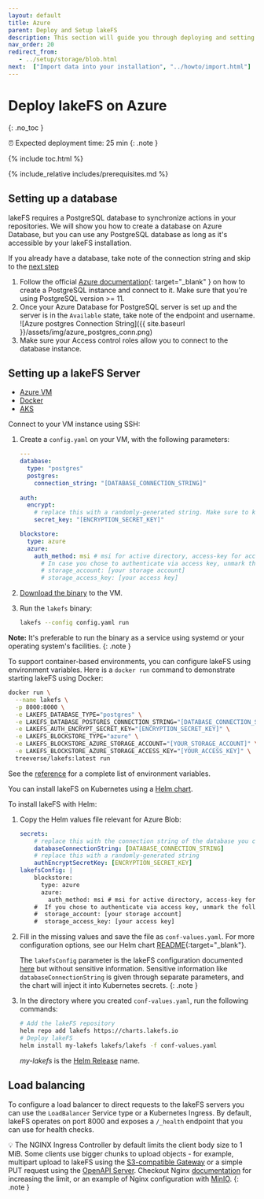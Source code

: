 ```yaml
---
layout: default
title: Azure
parent: Deploy and Setup lakeFS
description: This section will guide you through deploying and setting up a production-suitable lakeFS environment on Microsoft Azure
nav_order: 20
redirect_from:
   - ../setup/storage/blob.html 
next:  ["Import data into your installation", "../howto/import.html"]
---
```


# Deploy lakeFS on Azure
{: .no_toc }

⏰ Expected deployment time: 25 min
{: .note }

{% include toc.html %}

{% include_relative includes/prerequisites.md %}

## Setting up a database

lakeFS requires a PostgreSQL database to synchronize actions in your repositories.
We will show you how to create a database on Azure Database, but you can use any PostgreSQL database as long as it's accessible by your lakeFS installation.

If you already have a database, take note of the connection string and skip to the [next step](#install-lakefs-on-azure-vm)

1. Follow the official [Azure documentation](https://docs.microsoft.com/en-us/azure/postgresql/quickstart-create-server-database-portal){: target="_blank" } on how to create a PostgreSQL instance and connect to it.
   Make sure that you're using PostgreSQL version >= 11.
1. Once your Azure Database for PostgreSQL server is set up and the server is in the `Available` state, take note of the endpoint and username.
   ![Azure postgres Connection String]({{ site.baseurl }}/assets/img/azure_postgres_conn.png)
1. Make sure your Access control roles allow you to connect to the database instance.

## Setting up a lakeFS Server

<div class="tabs">
  <ul>
    <li><a href="#vm">Azure VM</a></li>
    <li><a href="#docker">Docker</a></li>
    <li><a href="#aks">AKS</a></li>
  </ul>
  <div markdown="1" id="vm">

Connect to your VM instance using SSH:

1. Create a `config.yaml` on your VM, with the following parameters:
  
   ```yaml
   ---
   database:
     type: "postgres"
     postgres:
       connection_string: "[DATABASE_CONNECTION_STRING]"
  
   auth:
     encrypt:
       # replace this with a randomly-generated string. Make sure to keep it safe!
       secret_key: "[ENCRYPTION_SECRET_KEY]"
   
   blockstore:
     type: azure
     azure:
       auth_method: msi # msi for active directory, access-key for access key 
         # In case you chose to authenticate via access key, unmark the following rows and insert the values from the previous step 
         # storage_account: [your storage account]
         # storage_access_key: [your access key]
   ```
1. [Download the binary](../index.md#downloads) to the VM.
1. Run the `lakefs` binary:
  
   ```sh
   lakefs --config config.yaml run
   ```

**Note:** It's preferable to run the binary as a service using systemd or your operating system's facilities.
{: .note }

</div>
<div markdown="2" id="docker">

To support container-based environments, you can configure lakeFS using environment variables. Here is a `docker run`
command to demonstrate starting lakeFS using Docker:

```sh
docker run \
  --name lakefs \
  -p 8000:8000 \
  -e LAKEFS_DATABASE_TYPE="postgres" \
  -e LAKEFS_DATABASE_POSTGRES_CONNECTION_STRING="[DATABASE_CONNECTION_STRING]" \
  -e LAKEFS_AUTH_ENCRYPT_SECRET_KEY="[ENCRYPTION_SECRET_KEY]" \
  -e LAKEFS_BLOCKSTORE_TYPE="azure" \
  -e LAKEFS_BLOCKSTORE_AZURE_STORAGE_ACCOUNT="[YOUR_STORAGE_ACCOUNT]" \
  -e LAKEFS_BLOCKSTORE_AZURE_STORAGE_ACCESS_KEY="[YOUR_ACCESS_KEY]" \
  treeverse/lakefs:latest run
```

See the [reference](../reference/configuration.md#using-environment-variables) for a complete list of environment variables.


</div>
<div markdown="2" id="aks">

You can install lakeFS on Kubernetes using a [Helm chart](https://github.com/treeverse/charts/tree/master/charts/lakefs).

To install lakeFS with Helm:

1. Copy the Helm values file relevant for Azure Blob:
   
   ```yaml
   secrets:
       # replace this with the connection string of the database you created in a previous step:
       databaseConnectionString: [DATABASE_CONNECTION_STRING]
       # replace this with a randomly-generated string
       authEncryptSecretKey: [ENCRYPTION_SECRET_KEY]
   lakefsConfig: |
       blockstore:
         type: azure
         azure:
           auth_method: msi # msi for active directory, access-key for access key 
       #  If you chose to authenticate via access key, unmark the following rows and insert the values from the previous step 
       #  storage_account: [your storage account]
       #  storage_access_key: [your access key]
   ```
1. Fill in the missing values and save the file as `conf-values.yaml`. For more configuration options, see our Helm chart [README](https://github.com/treeverse/charts/blob/master/charts/lakefs/README.md#custom-configuration){:target="_blank"}.

   The `lakefsConfig` parameter is the lakeFS configuration documented [here](https://docs.lakefs.io/reference/configuration.html) but without sensitive information.
   Sensitive information like `databaseConnectionString` is given through separate parameters, and the chart will inject it into Kubernetes secrets.
   {: .note }

1. In the directory where you created `conf-values.yaml`, run the following commands:

   ```bash
   # Add the lakeFS repository
   helm repo add lakefs https://charts.lakefs.io
   # Deploy lakeFS
   helm install my-lakefs lakefs/lakefs -f conf-values.yaml
   ```

   *my-lakefs* is the [Helm Release](https://helm.sh/docs/intro/using_helm/#three-big-concepts) name.


## Load balancing
To configure a load balancer to direct requests to the lakeFS servers you can use the `LoadBalancer` Service type or a Kubernetes Ingress.
By default, lakeFS operates on port 8000 and exposes a `/_health` endpoint that you can use for health checks.

💡 The NGINX Ingress Controller by default limits the client body size to 1 MiB.
Some clients use bigger chunks to upload objects - for example, multipart upload to lakeFS using the [S3-compatible Gateway](../understand/architecture.md#s3-gateway) or 
a simple PUT request using the [OpenAPI Server](../understand/architecture.md#openapi-server).
Checkout Nginx [documentation](https://kubernetes.github.io/ingress-nginx/user-guide/nginx-configuration/annotations/#custom-max-body-size) for increasing the limit, or an example of Nginx configuration with [MinIO](https://docs.min.io/docs/setup-nginx-proxy-with-minio.html).
{: .note }

</div>
</div>
